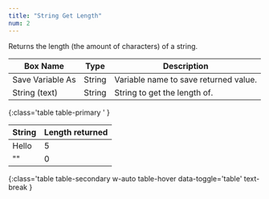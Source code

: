 ```yaml
---
title: "String Get Length"
num: 2
---
```


Returns the length (the amount of characters) of a string.


| Box Name | Type | Description | 
|-------|--------|--------|
| Save Variable As | String | Variable name to save returned value. |
| String (text) | String | String to get the length of. |
{:class='table table-primary ' }

| String | Length returned| 
|-------|--------
|Hello| 5
|"" | 0
{:class='table table-secondary w-auto table-hover data-toggle='table' text-break }








